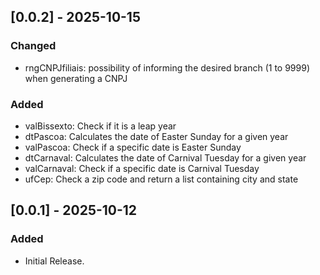 ## [0.0.2] - 2025-10-15

### Changed

- rngCNPJfiliais: possibility of informing the desired branch (1 to 9999) when generating a CNPJ

### Added

- valBissexto: Check if it is a leap year
- dtPascoa: Calculates the date of Easter Sunday for a given year
- valPascoa: Check if a specific date is Easter Sunday
- dtCarnaval: Calculates the date of Carnival Tuesday for a given year
- valCarnaval: Check if a specific date is Carnival Tuesday
- ufCep: Check a zip code and return a list containing city and state

## [0.0.1] - 2025-10-12

### Added

- Initial Release.












